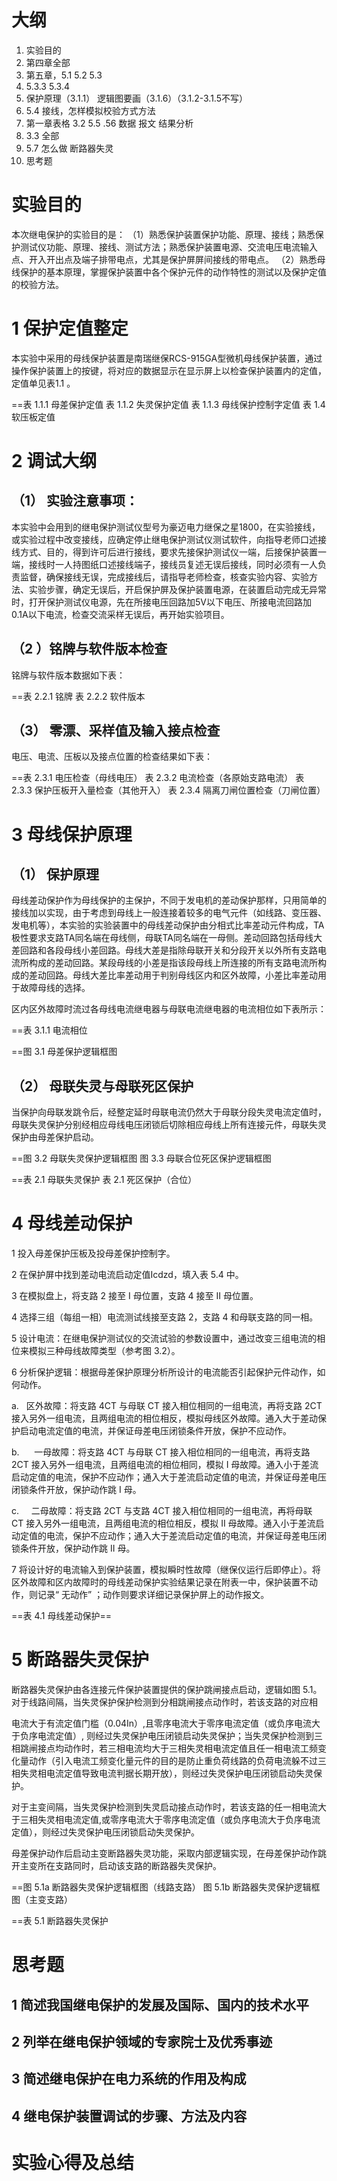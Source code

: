 
# 大纲

1.  实验目的
2. 第四章全部
3. 第五章，5.1 5.2 5.3
4. 5.3.3 5.3.4
5. 保护原理（3.1.1） 逻辑图要画（3.1.6）（3.1.2-3.1.5不写）
6. 5.4 接线，怎样模拟校验方式方法
7. 第一章表格 3.2 5.5 .56 数据 报文 结果分析
8. 3.3 全部
9. 5.7 怎么做 断路器失灵
10. 思考题



# 实验目的

本次继电保护的实验目的是：
（1）熟悉保护装置保护功能、原理、接线；熟悉保护测试仪功能、原理、接线、测试方法；熟悉保护装置电源、交流电压电流输入点、开入开出点及端子排带电点，尤其是保护屏屏间接线的带电点。
（2）熟悉母线保护的基本原理，掌握保护装置中各个保护元件的动作特性的测试以及保护定值的校验方法。

# 1 保护定值整定

本实验中采用的母线保护装置是南瑞继保RCS-915GA型微机母线保护装置，通过操作保护装置上的按键，将对应的数据显示在显示屏上以检查保护装置内的定值，定值单见表1.1 。


==表 1.1.1 母差保护定值
表 1.1.2 失灵保护定值
表 1.1.3 母线保护控制字定值
表 1.4 软压板定值

# 2 调试大纲

## （1） 实验注意事项：
本实验中会用到的继电保护测试仪型号为豪迈电力继保之星1800，在实验接线，或实验过程中改变接线，应确定停止继电保护测试仪测试软件，向指导老师口述接线方式、目的，得到许可后进行接线，要求先接保护测试仪一端，后接保护装置一端，接线时一人持图纸口述接线端子，接线员复述无误后接线，同时必须有一人负责监督，确保接线无误，完成接线后，请指导老师检查，核查实验内容、实验方法、实验步骤，确定无误后，开启保护屏及保护装置电源，在装置启动完成无异常时，打开保护测试仪电源，先在所接电压回路加5V以下电压、所接电流回路加0.1A以下电流，检查交流采样无误后，再开始实验项目。

## （2 ）铭牌与软件版本检查 

铭牌与软件版本数据如下表：

==表 2.2.1 铭牌
表 2.2.2 软件版本

## （3） 零漂、采样值及输入接点检查

电压、电流、压板以及接点位置的检查结果如下表：

==表 2.3.1 电压检查（母线电压）
表 2.3.2 电流检查（各原始支路电流）
表 2.3.3 保护压板开入量检查（其他开入）
表 2.3.4 隔离刀闸位置检查（刀闸位置）

# 3 母线保护原理

## （1） 保护原理

母线差动保护作为母线保护的主保护，不同于发电机的差动保护那样，只用简单的接线加以实现，由于考虑到母线上一般连接着较多的电气元件（如线路、变压器、发电机等），本实验的实验装置中的母线差动保护由分相式比率差动元件构成，TA极性要求支路TA同名端在母线侧，母联TA同名端在一母侧。差动回路包括母线大差回路和各段母线小差回路。母线大差是指除母联开关和分段开关以外所有支路电流所构成的差动回路。某段母线的小差是指该段母线上所连接的所有支路电流所构成的差动回路。母线大差比率差动用于判别母线区内和区外故障，小差比率差动用于故障母线的选择。


区内区外故障时流过各母线电流继电器与母联电流继电器的电流相位如下表所示：

==表 3.1.1 电流相位

==图 3.1 母差保护逻辑框图

## （2） 母联失灵与母联死区保护

当保护向母联发跳令后，经整定延时母联电流仍然大于母联分段失灵电流定值时，母联失灵保护分别经相应母线电压闭锁后切除相应母线上所有连接元件，母联失灵保护由母差保护启动。

==图 3.2 母联失灵保护逻辑框图 
图 3.3 母联合位死区保护逻辑框图

==表 2.1 母联失灵保护
表 2.1 死区保护（合位）

# 4 母线差动保护

1 投入母差保护压板及投母差保护控制字。

2 在保护屏中找到差动电流启动定值Icdzd，填入表 5.4 中。

3 在模拟盘上，将支路 2 接至 I 母位置，支路 4 接至 II 母位置。

4 选择三组（每组一相）电流测试线接至支路 2，支路 4 和母联支路的同一相。

5 设计电流：在继电保护测试仪的交流试验的参数设置中，通过改变三组电流的相位来模拟三种母线故障类型（参考图 3.2）。

 6 分析保护逻辑：根据母差保护原理分析所设计的电流能否引起保护元件动作，如何动作。

a.   区外故障：将支路 4CT 与母联 CT 接入相位相同的一组电流，再将支路 2CT 接入另外一组电流，且两组电流的相位相反，模拟母线区外故障。通入大于差动保护启动电流定值的电流，并保证母差电压闭锁条件开放，保护不应动作。

b.      一母故障：将支路 4CT 与母联 CT 接入相位相同的一组电流，再将支路 2CT 接入另外一组电流，且两组电流的相位相同，模拟 I 母故障。通入小于差流启动定值的电流，保护不应动作；通入大于差流启动定值的电流，并保证母差电压闭锁条件开放，保护动作跳 I 母。

c.     二母故障：将支路 2CT 与支路 4CT 接入相位相同的一组电流，再将母联 CT 接入另外一组电流，且两组电流的相位相反，模拟 II 母故障。通入小于差流启动定值的电流，保护不应动作；通入大于差流启动定值的电流，并保证母差电压闭锁条件开放，保护动作跳 II 母。

7 将设计好的电流输入到保护装置，模拟瞬时性故障（继保仪运行后即停止）。将区外故障和区内故障时的母线差动保护实验结果记录在附表一中，保护装置不动作，则记录“ 无动作” ；动作则要求详细记录保护屏上的动作报文。

==表 4.1 母线差动保护==

# 5 断路器失灵保护

断路器失灵保护由各连接元件保护装置提供的保护跳闸接点启动，逻辑如图 5.1。对于线路间隔，当失灵保护保护检测到分相跳闸接点动作时，若该支路的对应相

电流大于有流定值门槛（0.04In）,且零序电流大于零序电流定值（或负序电流大于负序电流定值）, 则经过失灵保护电压闭锁启动失灵保护；当失灵保护检测到三相跳闸接点均动作时，若三相电流均大于三相失灵相电流定值且任一相电流工频变化量动作（引入电流工频变化量元件的目的是防止重负荷线路的负荷电流躲不过三相失灵相电流定值导致电流判据长期开放），则经过失灵保护电压闭锁启动失灵保护。

对于主变间隔，当失灵保护检测到失灵启动接点动作时，若该支路的任一相电流大于三相失灵相电流定值,或零序电流大于零序电流定值（或负序电流大于负序电流定值），则经过失灵保护电压闭锁启动失灵保护。

母差保护动作后启动主变断路器失灵功能，采取内部逻辑实现，在母差保护动作跳开主变所在支路同时，启动该支路的断路器失灵保护。

==图 5.1a 断路器失灵保护逻辑框图（线路支路）
图 5.1b 断路器失灵保护逻辑框图（主变支路）

==表 5.1 断路器失灵保护

# 思考题

## 1 简述我国继电保护的发展及国际、国内的技术水平

## 2 列举在继电保护领域的专家院士及优秀事迹


## 3 简述继电保护在电力系统的作用及构成


## 4 继电保护装置调试的步骤、方法及内容


# 实验心得及总结